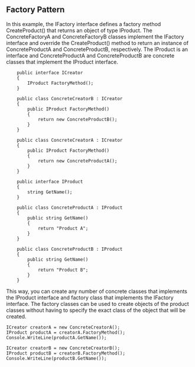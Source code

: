## Factory Pattern

In this example, the IFactory interface defines a factory method CreateProduct() that returns an object of type IProduct. The ConcreteFactoryA and ConcreteFactoryB classes implement the IFactory interface and override the CreateProduct() method to return an instance of ConcreteProductA and ConcreteProductB, respectively. The IProduct is an interface and ConcreteProductA and ConcreteProductB are concrete classes that implement the IProduct interface.

```
    public interface ICreator
    {
        IProduct FactoryMethod();
    }

    public class ConcreteCreatorB : ICreator
    {
        public IProduct FactoryMethod()
        {
            return new ConcreteProductB();
        }
    }

    public class ConcreteCreatorA : ICreator
    {
        public IProduct FactoryMethod()
        {
            return new ConcreteProductA();
        }
    }

    public interface IProduct
    {
        string GetName();
    }

    public class ConcreteProductA : IProduct
    {
        public string GetName()
        {
            return "Product A";
        }
    }

    public class ConcreteProductB : IProduct
    {
        public string GetName()
        {
            return "Product B";
        }
    }

```

This way, you can create any number of concrete classes that implements the IProduct interface and factory class that implements the IFactory interface. The factory classes can be used to create objects of the product classes without having to specify the exact class of the object that will be created.

```
ICreator creatorA = new ConcreteCreatorA();
IProduct productA = creatorA.FactoryMethod();
Console.WriteLine(productA.GetName()); 

ICreator creatorB = new ConcreteCreatorB();
IProduct productB = creatorB.FactoryMethod();
Console.WriteLine(productB.GetName());

```